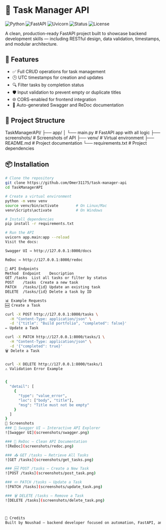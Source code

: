 # 🧠 Task Manager API

![Python](https://img.shields.io/badge/Python-3.12-blue?logo=python)
![FastAPI](https://img.shields.io/badge/FastAPI-0.110-009688?logo=fastapi)
![Uvicorn](https://img.shields.io/badge/Uvicorn-Running-success?logo=uvicorn)
![Status](https://img.shields.io/badge/Status-Completed-brightgreen)
![License](https://img.shields.io/badge/License-MIT-lightgrey)

A clean, production-ready FastAPI project built to showcase backend development skills — including RESTful design, data validation, timestamps, and modular architecture.



## 🚀 Features

- ✅ Full CRUD operations for task management
- 🕒 UTC timestamps for creation and updates
- 🔍 Filter tasks by completion status
- 🛡️ Input validation to prevent empty or duplicate titles
- 🌐 CORS-enabled for frontend integration
- 📄 Auto-generated Swagger and ReDoc documentation



## 📁 Project Structure

TaskManagerAPI/
├── app/
│ └── main.py # FastAPI app with all logic
├── screenshots/ # Screenshots of API
├── venv/ # Virtual environment
├── README.md # Project documentation
└── requirements.txt # Project dependencies




## 📦 Installation

```bash
# Clone the repository
git clone https://github.com/Omer31175/task-manager-api
cd TaskManagerAPI

# Create a virtual environment
python -m venv venv
source venv/bin/activate        # On Linux/Mac
venv\Scripts\activate           # On Windows

# Install dependencies
pip install -r requirements.txt

# Run the API
uvicorn app.main:app --reload
Visit the docs:

Swagger UI → http://127.0.0.1:8000/docs

ReDoc → http://127.0.0.1:8000/redoc

📮 API Endpoints
Method	Endpoint	Description
GET	/tasks	List all tasks or filter by status
POST	/tasks	Create a new task
PATCH	/tasks/{id}	Update an existing task
DELETE	/tasks/{id}	Delete a task by ID

📊 Example Requests
🆕 Create a Task

curl -X POST http://127.0.0.1:8000/tasks \
  -H "Content-Type: application/json" \
  -d '{"title": "Build portfolio", "completed": false}'
✏️ Update a Task

curl -X PATCH http://127.0.0.1:8000/tasks/1 \
  -H "Content-Type: application/json" \
  -d '{"completed": true}'
🗑️ Delete a Task


curl -X DELETE http://127.0.0.1:8000/tasks/1
⚠️ Validation Error Example


{
  "detail": [
    {
      "type": "value_error",
      "loc": ["body", "title"],
      "msg": "Title must not be empty"
    }
  ]
}
📸 Screenshots
### 🧭 Swagger UI — Interactive API Explorer
![Swagger UI](screenshots/swagger.png)

### 📘 ReDoc — Clean API Documentation
![ReDoc](screenshots/redoc.png)

### 📥 GET /tasks — Retrieve All Tasks
![GET /tasks](screenshots/get_tasks.png)

### 🆕 POST /tasks — Create a New Task
![POST /tasks](screenshots/post_task.png)

### ✏️ PATCH /tasks — Update a Task
![PATCH /tasks](screenshots/update_task.png)

### 🗑️ DELETE /tasks — Remove a Task
![DELETE /tasks](screenshots/delete_task.png)



🙌 Credits
Built by Noushad — backend developer focused on automation, FastAPI, and clean architecture.
